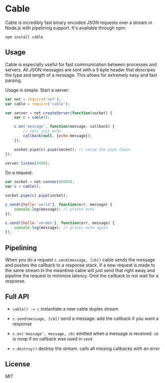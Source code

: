 # Cable

Cable is incredibly fast binary encoded JSON requests over a stream in Node.js with pipelining support.
It's available through npm:

	npm install cable

## Usage

Cable is especially useful for fast communication between processes and servers. All JSON messages
are sent with a 5 byte header that descripes the type and length of a message. This allows for extremely
easy and fast parsing.

Usage is simple. Start a server:

``` js
var net = require('net');
var cable = require('cable');

var server = net.createServer(function(socket) {
	var c = cable();

	c.on('message', function(message, callback) {
		// lets just echo
		callback(null, {echo:message});
	});

	socket.pipe(c).pipe(socket); // setup the pipe chain
});

server.listen(8080);
```

Do a request:

``` js
var socket = net.connect(8080);
var c = cable();

socket.pipe(c).pipe(socket);

c.send({hello:'world'}, function(err, message) {
	console.log(message); // prints echo
});

c.send({hello:'verden'}, function(err, message) {
	console.log(message); // prints echo again
});
```

## Pipelining

When you do a request `c.send(message, [cb])` cable sends the message and pushes the callback to a response stack. If a new request is made to the same stream in the meantime cable will just send that right away and pipeline the request to minimize latency. Omit the callback to not wait for a response.

## Full API

* `cable() -> c` instantiate a new cable duplex stream

* `c.send(message, [cb])` send a message. add the callback if you want a response

* `c.on('message', message, cb)` emitted when a message is received. `cb` is noop if no callback was used in `send`

* `c.destroy()` destroy the stream. calls all missing callbacks with an error

## License

MIT